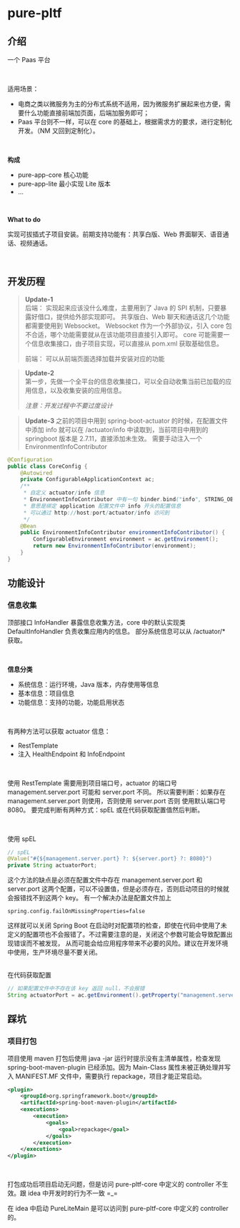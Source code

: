 # pure-pltf

## 介绍
一个 Paas 平台

<br>

适用场景：
* 电商之类以微服务为主的分布式系统不适用，因为微服务扩展起来也方便，需要什么功能直接前端加页面，后端加服务即可；
* Paas 平台则不一样，可以在 core 的基础上，根据需求方的要求，进行定制化开发。（NM 又回到定制化）。

<br>

**构成**
- pure-app-core 核心功能
- pure-app-lite 最小实现 Lite 版本
- ...

<br>

**What to do**

实现可拔插式子项目安装。前期支持功能有：共享白版、Web 界面聊天、语音通话、视频通话。

<br>

## 开发历程
> **Update-1**
> <br>
> 后端：
> 实现起来应该没什么难度，主要用到了 Java 的 SPI 机制，只要暴露好借口，提供给外部实现即可。
> 共享版白、Web 聊天和通话这几个功能都需要使用到 Websocket。 Websocket 作为一个外部协议，引入 core 包不合适，哪个功能需要就从在该功能项目直接引入即可。
> core 可能需要一个信息收集接口，由子项目实现，可以直接从 pom.xml 获取基础信息。
> 
> 前端：
> 可以从前端页面选择加载并安装对应的功能


> **Update-2**
> <br>
> 第一步，先做一个全平台的信息收集接口，可以全自动收集当前已加载的应用信息，以及收集安装的应用信息。
> 
> *注意：开发过程中不要过度设计*

> **Update-3**
> 之前的项目中用到 spring-boot-actuator 的时候，在配置文件中添加 info 就可以在 /actuator/info 中读取到，当前项目中用到的 springboot 版本是 2.7.11，直接添加未生效。
> 需要手动注入一个 EnvironmentInfoContributor
```java
@Configuration
public class CoreConfig {
    @Autowired
    private ConfigurableApplicationContext ac;
    /**
     * 自定义 actuator/info 信息
     * EnvironmentInfoContributor 中有一句 binder.bind("info", STRING_OBJECT_MAP).ifBound(builder::withDetails);
     * 意思是绑定 application 配置文件中 info 开头的配置信息
     * 可以通过 http://host:port/actuator/info 访问到
     */
    @Bean
    public EnvironmentInfoContributor environmentInfoContributor() {
        ConfigurableEnvironment environment = ac.getEnvironment();
        return new EnvironmentInfoContributor(environment);
    }
}
```

## 功能设计
### 信息收集
顶部接口 InfoHandler 暴露信息收集方法，core 中的默认实现类 DefaultInfoHandler 负责收集应用内的信息。
部分系统信息可以从 /actuator/* 获取。

<br>

**信息分类**
* 系统信息：运行环境，Java 版本，内存使用等信息
* 基本信息：项目信息
* 功能信息：支持的功能，功能启用状态

<br>

有两种方法可以获取 actuator 信息：
* RestTemplate
* 注入 HealthEndpoint 和 InfoEndpoint

<br>

使用 RestTemplate 需要用到项目端口号，actuator 的端口号 management.server.port 可能和 server.port 不同。
所以需要判断：如果存在 management.server.port 则使用，否则使用 server.port 否则 使用默认端口号 8080。
要完成判断有两种方式：spEL 或在代码获取配置值然后判断。

<br>

使用 spEL
```java
// spEL
@Value("#{${management.server.port} ?: ${server.port} ?: 8080}")
private String actuatorPort;
```
这个方法的缺点是必须在配置文件中存在 management.server.port 和 server.port 这两个配置，可以不设置值，但是必须存在，否则启动项目的时候就会报错找不到这两个 key。
有一个解决办法是配置文件加上
```properties
spring.config.failOnMissingProperties=false
```
这样就可以关闭 Spring Boot 在启动时对配置项的检查，即使在代码中使用了未定义的配置项也不会报错了。不过需要注意的是，关闭这个参数可能会导致配置出现错误而不被发现，
从而可能会给应用程序带来不必要的风险。建议在开发环境中使用，生产环境尽量不要关闭。

<br>
在代码获取配置

```java
// 如果配置文件中不存在该 key 返回 null，不会报错
String actuatorPort = ac.getEnvironment().getProperty("management.server.port");
```

## 踩坑
### 项目打包
项目使用 maven 打包后使用 java -jar 运行时提示没有主清单属性，检查发现 spring-boot-maven-plugin 已经添加。因为 Main-Class 属性未被正确处理并写入 MANIFEST.MF 文件中，需要执行 repackage，项目才能正常启动。
```xml
<plugin>
    <groupId>org.springframework.boot</groupId>
    <artifactId>spring-boot-maven-plugin</artifactId>
    <executions>
        <execution>
            <goals>
                <goal>repackage</goal>
            </goals>
        </execution>
    </executions>
</plugin>
```

<br>

打包成功后项目启动无问题，但是访问 pure-pltf-core 中定义的 controller 不生效。跟 idea 中开发时的行为不一致 =_=


在 idea 中启动 PureLiteMain 是可以访问到 pure-pltf-core 中定义的 controller 的。 